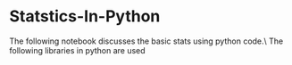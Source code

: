 # Statstics-In-Python

The following notebook discusses the basic stats using python code.\ 
The following libraries in python are used
